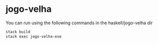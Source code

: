 # jogo-velha

You can run using the following commands in the haskell/jogo-velha dir

```sh
stack build
stack exec jogo-velha-exe
```
